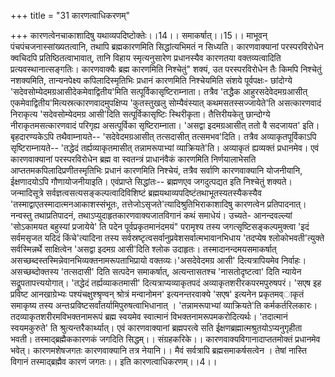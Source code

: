 +++
title = "31 कारणत्वाधिकरणम्"

+++
कारणत्वेनचाकाशादिषु यथाव्यपदिष्टोक्तेः।।14।। समाकर्षात्।।15।। माभूवन् पंचपंचजनास्सांख्यतत्वानि, तथापि ब्रह्मकारणमिति सिद्धांत्यभिमतं न सिध्यति। कारणवाक्यानां परस्परविरोधेन क्वचिदपि प्रतिष्ठितत्वाभावात्, तानि विहाय स्मृत्यनुसारेण प्रधानस्यैव कारणतया वक्तव्यत्वादिति प्रत्यवस्थानात्सङ्गतिः। कारणवाक्यैः ब्रह्म कारणमिति निश्चेतुं" शक्यं, उत परस्परविरोधेन तैः किमपि निश्चेतुं नशक्यमिति, तान्यनपेक्ष्य कपिलादिस्मृतिभिः प्रधानं कारणमिति निश्चेयमिति संशये पूर्वपक्षः- छांदोग्ये 'सदेवसोम्येदमग्रआसीदेकमेवाद्वितीय'मिति सत्पूर्विकासृष्टिराम्नाता। तत्रैव 'तद्धैक आहुरसदेवेदमग्रआसीत् एकमेवाद्वितीय'मित्यस्रत्कारणवादमुपक्षिप्य 'कुतस्तुखलु सोम्यैवंस्यात् कथमसतस्सज्जायेते'ति असत्कारणवादं निराकृत्य 'सदेवसोम्येदमग्र आसी'दिति सत्पूर्विकासृष्टिः स्थिरीकृता। तैत्तिरीयकेतु छान्दोग्ये नीराकृतमसत्कारणवादं परिगृह्य असत्पूर्विका सृष्टिराम्नाता। 'असद्वा इदमग्रआसीत् ततो वै सदजायत' इति। बृहदारण्यकेऽपि तथैवाम्नायते-- 'सदेवेदमग्रआसीत् तत्सदासीत् तत्समभव'दिति। तत्रैव अव्याकृतपूर्विकाऽपि सृष्टिराम्नायते-- 'तद्धेदं तर्ह्यव्याकृतमासीत् तन्नामरूपाभ्यां व्याक्रियते'ति। अव्याकृतं ह्यव्यक्तं प्रधानमेव। एवं कारणवाक्यानां परस्परविरोधेन ब्रह्म वा स्वतन्त्रं प्राधानंवैकं कारणमिति निर्णयालाभेसति आप्ततमकपिलादिप्रणीतस्मृतिभिः प्रधानं कारणमिति निश्चेयं, तत्रैव सर्वाणि कारणवाक्यानि योजनीयानि, ईक्षणादयोऽपि गौणायोजनीयाइति। एवंप्राप्ते सिद्धांतः-- ब्रह्मणएव जगदुत्पद्यत इति निश्चेतुं शक्यते। जन्मादिसूत्रे सर्वज्ञत्वसत्यसङ्कल्पत्वादिविशिष्टं ब्रह्मयथाव्यपदिष्टंतथाभूतस्यतस्यैकस्यैव 'तस्माद्वाएतस्मादात्मनआकाशस्संभूतः, तत्तेजोऽसृजते'त्यादिश्रुतिभिराकाशादिषु कारणत्वेन प्रतिपादनात्। नन्वस्तु तथाप्रतिपादनं, तथाऽप्युदाहृतकारणवाक्यजातविगानं कथं समाधेयं। उच्यते- आनन्दवल्ल्यां 'सोऽकामयत बहुस्यां प्रजायेये' ति पदेन पूर्वप्रकृतमानंदमयं" परामृश्य तस्य जगत्सृष्टिसङ्कल्पमुक्त्वा 'इदं सर्वमसृजत यदिदं किंचे'त्यादिना तस्य सर्वस्रष्टृत्वसर्वानुप्रवेशसर्वात्मभावानभिधाय 'तदप्येष श्लोकोभवती'त्युक्ते सर्वस्मिन्नर्थे साक्षित्वेन 'असद्वा इदमग्र आसी'दिति श्लोक उदाहृतः। तस्मादानन्दमयसमाकर्षात् असच्छब्दस्तस्मिन्नेवानभिव्यक्तनामरूपताभिप्रायो वक्तव्यः।'असदेवेदमग्र आसी' दित्यत्रापियमेव निर्वाहः। असच्छब्दोक्तस्य 'तत्सदासी' दिति सत्पदेन समाकर्षात्, अत्यन्तासतश्च 'नासतोदृष्टत्वा' दिति न्यायेन सद्रूपतापत्त्ययोगात्। 'तद्धेदं तर्ह्यव्याकतमासी' दित्यत्राप्यव्याकृतपदं अव्याकृतशरीरकपरमपुरुषपरं। 'सएष इह प्रविष्ट आनखाग्रेभ्यः पश्यंचक्षुश्श्रृण्वन् श्रोत्रं मन्वानोमन' इत्यनन्तरवाक्ये 'सएष' इत्यनेन प्रकृतमव्ाकृतं समाकृष्य तस्य अन्तःप्रविष्टसर्वांतर्यामिपुरुषत्वाभिधानात् । 'तन्नामरूपाभ्यां व्याक्रियते'ति कर्मकर्तरिलकारः। तदव्याकृतशरीरमविभक्तनामरूपं ब्रह्म स्वयमेव स्वात्मानं विभक्तनामरूपमकरोदित्यर्थः। 'तदात्मानं स्वयमकुरुते' ति श्रुत्यन्तरैकार्थ्यात्। एवं कारणवाक्यानां ब्रह्मपरत्वे सति ईक्षणब्रह्मात्मश्रुतयोऽप्यनुगृहीता भवती। तस्माद्ब्रह्मैककारणकं जगदिति सिद्धम्।। संग्रहकरिके।। कारणवाक्यविगानादाप्ततमोक्तं प्रधानमेव भवेत्। कारणमशेषजगतः कारणवाक्यानि तत्र नेयानि।। मैवं सर्वत्रापि ब्रह्मसमाकर्षसत्वेन । तेषां नास्ति विगानं तस्माद्ब्रह्मैव कारणं जगतः।। इति कारणत्वाधिकरणम्।।4।।